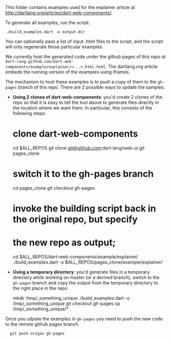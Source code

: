 This folder contains examples used for the explainer article at
http://dartlang.org/articles/dart-web-components/.

To generate all examples, run the script:

    ./build_examples.dart -o output-dir

You can optionally pass a list of input .html files to the script, and the
script will only regenerate those particular examples.

We currently host the generated code under the github pages of this repo at
`dart-lang.github.com/dart-web-components/example/explainer/<...>.html.html`.
The dartlang.org article embeds the running version of the examples using
iframes.

The mechanism to host these examples is to push a copy of them to the `gh-pages`
branch of this repo. There are 2 possible ways to update the samples:

  * **Using 2 clones of dart-web-components**: you'd create 2 clones of the
    repo so that it is easy to tell the tool above to generate files directly in
    the location where we want them. In particular, this consists of the
    following steps:

      # clone dart-web-components
      cd $ALL_REPOS
      git clone git@github.com:dart-lang/web-ui.git pages_clone

      # switch it to the gh-pages branch
      cd pages_clone
      git checkout gh-pages

      # invoke the building script back in the original repo, but specify
      # the new repo as output;
      cd $ALL_REPOS/dart-web-components/example/explainer/
      ./build_examples.dart -o $ALL_REPOS/pages_clone/example/explainer/


  * **Using a temporary directory**: you'd generate files in a temporary
    directory while working on master (or a derived branch), switch to the
    `gh-pages` branch and copy the output from the temporary directory to the
    right place in the repo:

      mkdir /tmp/_something_unique
      ./build_examples.dart -o /tmp/_something_unique
      git checkout gh-pages
      cp /tmp/_something_unique/* .


Once you udpate the examples in `gh-pages` you need to push the new code to the
remote github pages branch.

      git push origin gh-pages

